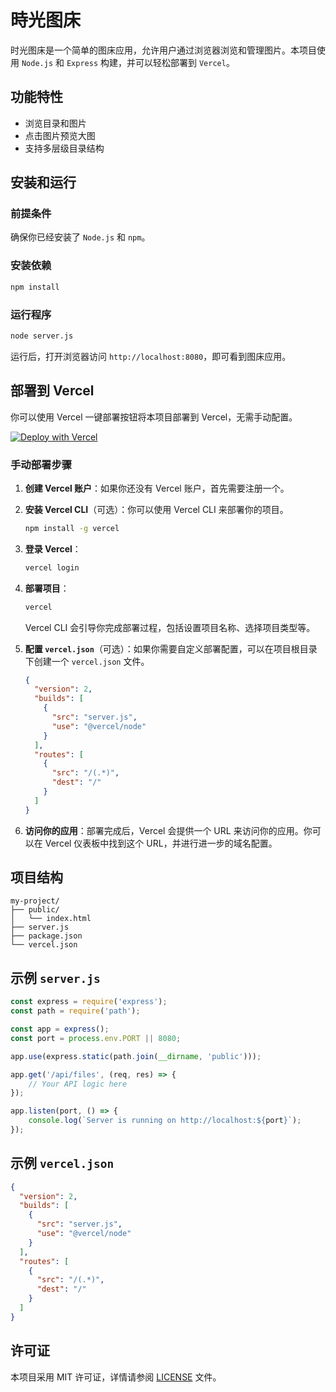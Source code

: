 

# 時光图床

时光图床是一个简单的图床应用，允许用户通过浏览器浏览和管理图片。本项目使用 `Node.js` 和 `Express` 构建，并可以轻松部署到 `Vercel`。

## 功能特性

- 浏览目录和图片
- 点击图片预览大图
- 支持多层级目录结构

## 安装和运行

### 前提条件

确保你已经安装了 `Node.js` 和 `npm`。

### 安装依赖

```bash
npm install
```

### 运行程序

```bash
node server.js
```

运行后，打开浏览器访问 `http://localhost:8080`，即可看到图床应用。

## 部署到 Vercel

你可以使用 Vercel 一键部署按钮将本项目部署到 Vercel，无需手动配置。

[![Deploy with Vercel](https://vercel.com/button)](https://vercel.com/new/clone?repository-url=https://github.com/Shiguang-coding/blogpic)

### 手动部署步骤

1. **创建 Vercel 账户**：如果你还没有 Vercel 账户，首先需要注册一个。
2. **安装 Vercel CLI**（可选）：你可以使用 Vercel CLI 来部署你的项目。

    ```bash
    npm install -g vercel
    ```

3. **登录 Vercel**：

    ```bash
    vercel login
    ```

4. **部署项目**：

    ```bash
    vercel
    ```

    Vercel CLI 会引导你完成部署过程，包括设置项目名称、选择项目类型等。

5. **配置 `vercel.json`**（可选）：如果你需要自定义部署配置，可以在项目根目录下创建一个 `vercel.json` 文件。

    ```json
    {
      "version": 2,
      "builds": [
        {
          "src": "server.js",
          "use": "@vercel/node"
        }
      ],
      "routes": [
        {
          "src": "/(.*)",
          "dest": "/"
        }
      ]
    }
    ```

6. **访问你的应用**：部署完成后，Vercel 会提供一个 URL 来访问你的应用。你可以在 Vercel 仪表板中找到这个 URL，并进行进一步的域名配置。

## 项目结构

```
my-project/
├── public/
│   └── index.html
├── server.js
├── package.json
└── vercel.json
```

## 示例 `server.js`

```javascript
const express = require('express');
const path = require('path');

const app = express();
const port = process.env.PORT || 8080;

app.use(express.static(path.join(__dirname, 'public')));

app.get('/api/files', (req, res) => {
    // Your API logic here
});

app.listen(port, () => {
    console.log(`Server is running on http://localhost:${port}`);
});
```

## 示例 `vercel.json`

```json
{
  "version": 2,
  "builds": [
    {
      "src": "server.js",
      "use": "@vercel/node"
    }
  ],
  "routes": [
    {
      "src": "/(.*)",
      "dest": "/"
    }
  ]
}
```

## 许可证

本项目采用 MIT 许可证，详情请参阅 [LICENSE](LICENSE) 文件。


